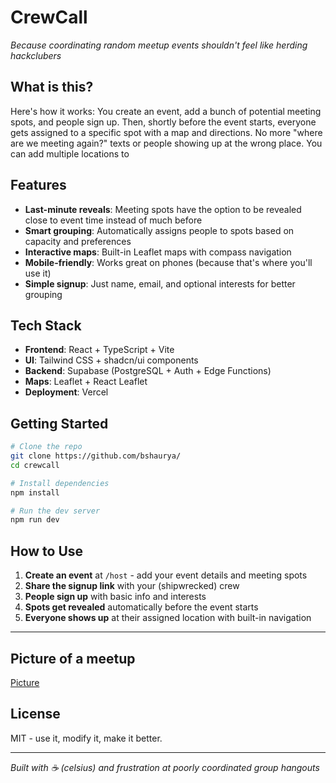 # CrewCall

*Because coordinating random meetup events shouldn't feel like herding hackclubers*

## What is this?

Here's how it works: You create an event, add a bunch of potential meeting spots, and people sign up. Then, shortly before the event starts, everyone gets assigned to a specific spot with a map and directions. No more "where are we meeting again?" texts or people showing up at the wrong place. You can add multiple locations to 

## Features

- **Last-minute reveals**: Meeting spots have the option to be revealed close to event time instead of much before
- **Smart grouping**: Automatically assigns people to spots based on capacity and preferences
- **Interactive maps**: Built-in Leaflet maps with compass navigation
- **Mobile-friendly**: Works great on phones (because that's where you'll use it)
- **Simple signup**: Just name, email, and optional interests for better grouping

## Tech Stack

- **Frontend**: React + TypeScript + Vite
- **UI**: Tailwind CSS + shadcn/ui components
- **Backend**: Supabase (PostgreSQL + Auth + Edge Functions)
- **Maps**: Leaflet + React Leaflet
- **Deployment**: Vercel

## Getting Started

```bash
# Clone the repo
git clone https://github.com/bshaurya/
cd crewcall

# Install dependencies
npm install

# Run the dev server
npm run dev
```

## How to Use

1. **Create an event** at `/host` - add your event details and meeting spots
2. **Share the signup link** with your (shipwrecked) crew
3. **People sign up** with basic info and interests
4. **Spots get revealed** automatically before the event starts
5. **Everyone shows up** at their assigned location with built-in navigation

---


## Picture of a meetup

[Picture](https://hc-cdn.hel1.your-objectstorage.com/s/v3/72dd2415715ea55b38a721209b7a29b259df7b04_img_4930.heic)

## License

MIT - use it, modify it, make it better.

---

*Built with ☕ (celsius) and frustration at poorly coordinated group hangouts*